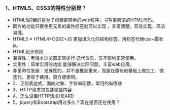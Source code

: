  ### 1、HTML5、CSS3的特性分别是？
- HTML5的目的是为了创建更简单的web程序，书写更简洁的HTML代码。
- 同样的功能只要使用元素的属性标签就可以实现 ，非常清楚，容易实现，简洁易懂。
- HTML5 ≈ HTML4+CSS2+JS 更加语义化的结构标签，用标签代替css+脚本js。
- HTML设计原则
-   兼容性：老版本浏览器正常运行 迭代性质，又不影响正常使用。
-   实用性：简单实用的功能 能够解决实际问题，丰富web应用。
-   非革命性发展：发展性的，并不是推到重来，而是在原有的基础上做加工，做迭代，更易于使用，更方便使用。
- 2、正则表达式、面向对象、字符串函数，常用的有哪些
- 3、HTTP请求包包含哪些内容
- 4、怎么设置HTTP请求HEARD
- 5、jquery和Bootstrap用过多久？现在是否还在使用？